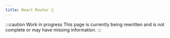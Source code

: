 ```yaml
---
title: React Router 🚧
---
```


:::caution Work in progress
This page is currently being rewritten and is not complete or may have missing information.
:::